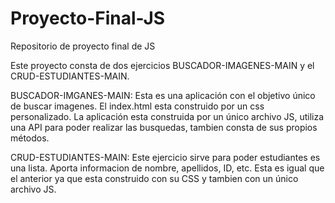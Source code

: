 # Proyecto-Final-JS
Repositorio de proyecto final de JS

Este proyecto consta de dos ejercicios BUSCADOR-IMAGENES-MAIN y el CRUD-ESTUDIANTES-MAIN.

BUSCADOR-IMGANES-MAIN: Esta es una aplicación con el objetivo único de buscar imagenes. El index.html esta construido por un css personalizado. La aplicación esta construida por un único archivo JS, utiliza una API para poder realizar las busquedas, tambien consta de sus propios métodos.

CRUD-ESTUDIANTES-MAIN: Este ejercicio sirve para poder estudiantes es una lista. Aporta informacion de nombre, apellidos, ID, etc. Esta es igual que el anterior ya que esta construido con su CSS y tambien con un único archivo JS.
